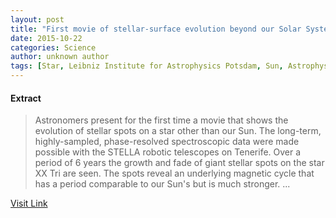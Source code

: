 ```yaml
---
layout: post
title: "First movie of stellar-surface evolution beyond our Solar System"
date: 2015-10-22
categories: Science
author: unknown author
tags: [Star, Leibniz Institute for Astrophysics Potsdam, Sun, Astrophysics, Astronomy, Physical sciences, Outer space, Applied and interdisciplinary physics, Stellar astronomy, Stars, Astronomical objects]
---
```





#### Extract
>Astronomers present for the first time a movie that shows the evolution of stellar spots on a star other than our Sun. The long-term, highly-sampled, phase-resolved spectroscopic data were made possible with the STELLA robotic telescopes on Tenerife. Over a period of 6 years the growth and fade of giant stellar spots on the star XX Tri are seen. The spots reveal an underlying magnetic cycle that has a period comparable to our Sun's but is much stronger. ...



[Visit Link](http://www.sciencedaily.com/releases/2015/10/151020091659.htm)


